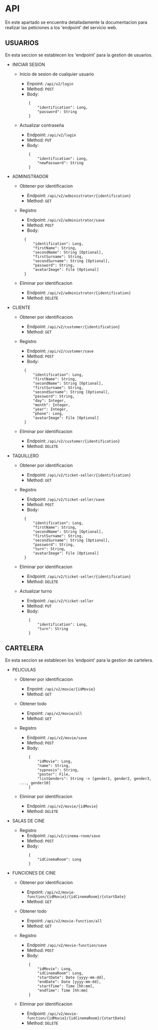 # API
En este apartado se encuentra detalladamente la documentacion para realizar las peticiones a los 'endpoint' del servicio web.

## USUARIOS
En esta seccion se establecen los 'endpoint' para la gestion de usuarios.

- INICIAR SESION

    - Inicio de sesion de cualquier usuario
        - Enpoint: `/api/v2/login`
        - Method: `POST`
        - Body:
        ```
            {
                "identification": Long,
                "password": String
            }
        ```

    - Actualizar contraseña
        - Endpoint: `/api/v2/login`
        - Method: `PUT`
        - Body:
        ```
            {
                "identification": Long,
                "newPassword": String
            }
        ```

- ADMINISTRADOR

    - Obtener por identificacion
        - Endpoint: `/api/v2/administrator/{identification}`
        - Method: `GET`

    - Registro
      - Endpoint: `/api/v2/administrator/save`
      - Method: `POST`
      - Body:
      ```
        {
            "identification": Long,
            "firstName": String,
            "secondName": String [Optional],
            "firstSurname": String,
            "secondSurname": String [Optional],
            "password": String,
            "avatarImage": File [Optional]
        }
      ```
    
    - Eliminar por identificacion
        - Endpoint: `/api/v2/administrator/{identification}`
        - Method: `DELETE`

- CLIENTE

    - Obtener por identificacion
        - Endpoint: `/api/v2/customer/{identification}`
        - Method: `GET`

    - Registro
      - Endpoint: `/api/v2/customer/save`
      - Method: `POST`
      - Body:
      ```
        {
            "identification": Long,
            "firstName": String,
            "secondName": String [Optional],
            "firstSurname": String,
            "secondSurname": String [Optional],
            "password": String,
            "day": Integer,
            "month": Integer,
            "year": Integer,
            "phone": Long,
            "avatarImage": File [Optional]
        }
      ```
    
    - Eliminar por identificacion
        - Endpoint: `/api/v2/customer/{identification}`
        - Method: `DELETE`

- TAQUILLERO    

    - Obtener por identificacion
        - Endpoint: `/api/v2/ticket-seller/{identification}`
        - Method: `GET`

    - Registro
      - Endpoint: `/api/v2/ticket-seller/save`
      - Method: `POST`
      - Body:
      ```
        {
            "identification": Long,
            "firstName": String,
            "secondName": String [Optional],
            "firstSurname": String,
            "secondSurname": String [Optional],
            "password": String,
            "turn": String,
            "avatarImage": File [Optional]
        }
      ```
    
    - Eliminar por identificacion
        - Endpoint: `/api/v2/ticket-seller/{identification}`
        - Method: `DELETE`

    - Actualizar turno
        - Endpoint: `/api/v2/ticket-seller`
        - Method: `PUT`
        - Body:
        ```
            {
                "identification": Long,
                "turn": String
            }
        ```

## CARTELERA
En esta seccion se establecen los 'endpoint' para la gestion de cartelera.

- PELICULAS

    - Obtener por identificacion
        - Enpoint: `/api/v2/movie/{idMovie}`
        - Method: `GET`

    - Obtener todo
        - Enpoint: `/api/v2/movie/all`
        - Method: `GET`

    - Registro
        - Endpoint: `/api/v2/movie/save`
        - Method: `POST`
        - Body:
        ```
            {
                "idMovie": Long,
                "name": String,
                "sypnosis": String,
                "poster": File,
                "listGenders": String -> [gender1, gender2, gender3, ..., gender10]
            }
        ```
    - Eliminar por identificacion
        - Endpoint: `/api/v2/movie/{idMovie}`
        - Method: `DELETE`

- SALAS DE CINE

    - Registro
        - Endpoint: `/api/v2/cinema-room/save`
        - Method: `POST`
        - Body:
        ```
            {
                "idCinemaRoom": Long
            }
        ```

- FUNCIONES DE CINE

    - Obtener por identificacion
        - Enpoint: `/api/v2/movie-function/{idMovie}/{idCinemaRoom}/{startDate}`
        - Method: `GET`

    - Obtener todo
        - Enpoint: `/api/v2/movie-function/all`
        - Method: `GET`

    - Registro
        - Endpoint: `/api/v2/movie-function/save`
        - Method: `POST`
        - Body:
        ```
            {
                "idMovie": Long,
                "idCinemaRoom": Long,
                "startDate": Date [yyyy-mm-dd],
                "endDate": Date [yyyy-mm-dd],
                "startTime": Time [hh:mm],
                "endTime": Time [hh:mm]
            }
        ```

    - Eliminar por identificacion
        - Endpoint: `/api/v2/movie-function/{idMovie}/{idCinemaRoom}/{startDate}`
        - Method: `DELETE`